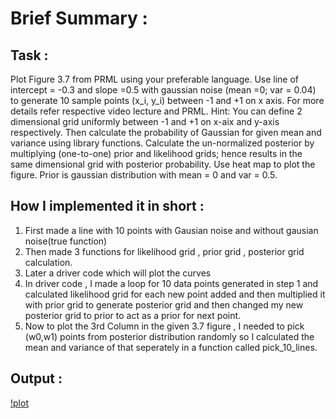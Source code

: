 # Brief Summary :

## Task :

Plot Figure 3.7 from PRML using your preferable language. Use line of intercept = -0.3 and slope =0.5 with gaussian noise (mean =0; var = 0.04) to generate 10 sample points (x_i, y_i) between -1 and +1 on x axis. For more details refer respective video lecture and PRML.
Hint: You can define 2 dimensional grid uniformly between -1 and +1 on x-aix and y-axis respectively. Then calculate the probability of Gaussian for given mean and variance using library functions. Calculate the un-normalized posterior by multiplying (one-to-one) prior and likelihood grids; hence results in the same dimensional grid with posterior probability. Use heat map to plot the figure. Prior is gaussian distribution with mean = 0 and var = 0.5.

## How I implemented it in short :

1) First made a line with 10 points with Gausian noise and without gausian noise(true function)
2) Then made 3 functions for likelihood grid , prior grid , posterior grid calculation. 
3) Later a driver code which will plot the curves
4) In driver code , I made a loop for 10 data points generated in step 1 and calculated likelihood grid for each new point added and then multiplied it with prior grid to generate posterior grid and then changed my new posterior grid to prior to act as a prior for next point.
5) Now to plot the 3rd Column in the given 3.7 figure , I needed to pick (w0,w1) points from posterior distribution randomly so I calculated the mean and variance of that seperately in a function called pick_10_lines.


## Output :

[!plot](https://github.com/Yashprime1/ML-Tutorial---By-Dr.-Arun-Chauhan-/blob/main/Arun%20Sir/Tutorial-2/tutorial-2.png?raw=true)
